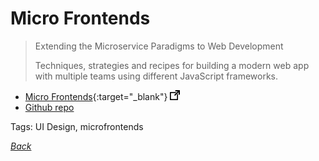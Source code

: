 # Micro Frontends

> Extending the Microservice Paradigms to Web Development
>
> Techniques, strategies and recipes for building a modern web app with multiple teams using different JavaScript frameworks.

- [Micro Frontends](https://micro-frontends.org/){:target="_blank"} ![external redirect](../../img/ext-redir.png)
- [Github repo](https://github.com/neuland/micro-frontends)

Tags: UI Design, microfrontends

[_Back_](../)
